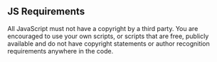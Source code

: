 ## JS Requirements
All JavaScript must not have a copyright by a third party. You are encouraged to use your own scripts, or scripts  that are free, publicly available and do not have copyright statements or author recognition requirements anywhere in the code.
